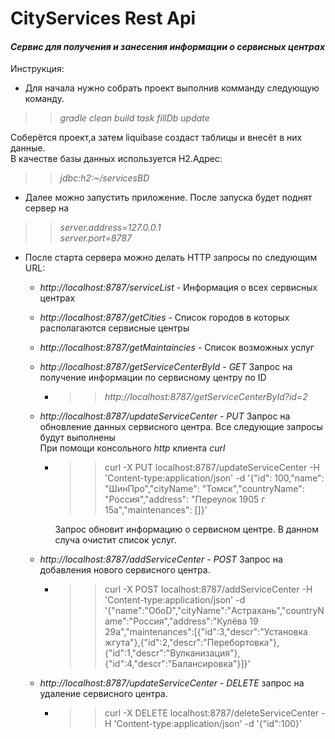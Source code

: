 # CityServices Rest Api

#### _Сервис для получения и занесения информации о сервисных центрах_

Инструкция:

* Для начала нужно собрать проект выполнив комманду следующую команду.  
>> _gradle clean build task fillDb update_   

  Cоберётся проект,а затем liquibase создаст таблицы и внесёт в них данные.  
  В качестве базы данных используется H2.Адрес:  
  >>_jdbc:h2:~/servicesBD_

* Далее можно запустить приложение. После запуска будет поднят сервер на
>> _server.address=127.0.0.1  
    server.port=8787_ 

* После старта сервера можно делать HTTP запросы по следующим URL:  
   * _http://localhost:8787/serviceList_ - Информация о всех сервисных центрах
   * _http://localhost:8787/getCities_ - Список городов в которых располагаются сервисные центры
   * _http://localhost:8787/getMaintaincies_ - Список возможных услуг
   * _http://localhost:8787/getServiceCenterById_ - _GET_   Запрос на получение информации по сервисному центру по ID
     * >>_http://localhost:8787/getServiceCenterById?id=2_ 
   * _http://localhost:8787/updateServiceCenter_ - _PUT_ Запрос на обновление данных сервисного центра. Все следующие запросы будут выполнены  
   При помощи консольного _http_ клиента _curl_
     * >> curl -X PUT localhost:8787/updateServiceCenter -H 'Content-type:application/json' -d '{"id": 100,"name": "ШинПро","cityName": "Томск","countryName": "Россия","address": "Переулок 1905 г 15а","maintenances": []}'  
     
       Запрос обновит информацию о сервисном центре. В данном случа очистит список услуг.
   *  _http://localhost:8787/addServiceCenter_ - _POST_ Запрос на добавления нового сервисного центра. 
        * >> curl -X POST localhost:8787/addServiceCenter -H 'Content-type:application/json' -d '{"name":"OбоD","cityName":"Астрахань","countryName":"Россия","address":"Кулёва 19 29а","maintenances":[{"id":3,"descr":"Установка жгута"},{"id":2,"descr":"Перебортовка"},{"id":1,"descr":"Вулканизация"},{"id":4,"descr":"Балансировка"}]}'
   
   * _http://localhost:8787/updateServiceCenter_ - _DELETE_ запрос на удаление сервисного центра.  
       * >>curl -X DELETE localhost:8787/deleteServiceCenter -H 'Content-type:application/json' -d '{"id":100}'
